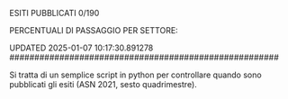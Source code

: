 ESITI PUBBLICATI 0/190 

PERCENTUALI DI PASSAGGIO PER SETTORE:

UPDATED 2025-01-07 10:17:30.891278
###################################################### 

Si tratta di un semplice script in python per controllare quando sono pubblicati gli esiti (ASN 2021, sesto quadrimestre).

